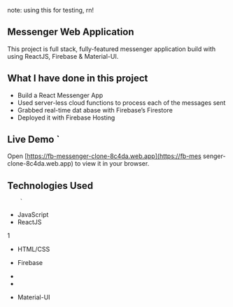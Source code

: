 note: using this for testing, rn!

## Messenger Web Application 

This project is full stack, fully-featured messenger application build with using ReactJS, Firebase & Material-UI.

               
## What I have done in this project  

- Build a React Messenger App     
- Used server-less cloud functions to process each of the messages sent     
- Grabbed real-time dat abase        with Firebase’s Firestore 
- Deployed it with Firebase Hosting                     
              
## Live Demo   `                                                                                                                                                             
Open [https://fb-messenger-clone-8c4da.web.app](https://fb-mes    senger-clone-8c4da.web.app) to view it in your
browser.        

        
## Technologies Used                
                                                          
        `                               
                                                                                                                                                     
- JavaScript                                     
- ReactJS               

1                          
            
                        


- HTML/CSS
- Firebase
- 
- 



- Material-UI


